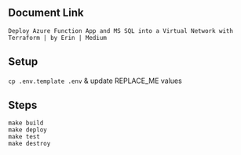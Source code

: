## Document Link
```
Deploy Azure Function App and MS SQL into a Virtual Network with Terraform | by Erin | Medium
```
## Setup
`cp .env.template .env` & update REPLACE_ME values

## Steps

```
make build
make deploy
make test
make destroy
```
